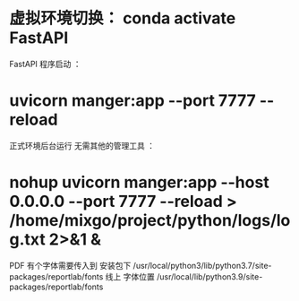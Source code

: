 



# 虚拟环境切换： conda activate FastAPI
FastAPI 程序启动 ：
# uvicorn manger:app --port 7777 --reload
正式环境后台运行 无需其他的管理工具 ：
# nohup uvicorn manger:app --host 0.0.0.0 --port 7777 --reload  > /home/mixgo/project/python/logs/log.txt 2>&1 &


PDF 有个字体需要传入到 安装包下 /usr/local/python3/lib/python3.7/site-packages/reportlab/fonts
线上 字体位置 /usr/local/lib/python3.9/site-packages/reportlab/fonts

